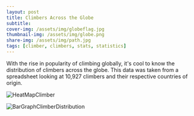```yaml
---
layout: post
title: Climbers Across the Globe
subtitle: 
cover-img: /assets/img/globeflag.jpg
thumbnail-img: /assets/img/globe.png
share-img: /assets/img/path.jpg
tags: [climber, climbers, stats, statistics]
---
```


With the rise in popularity of climbing globally, it's cool to know the distribution of climbers across the globe. This data was taken from a spreadsheet looking at 10,927 climbers and their respective countries of origin. 

![HeatMapClimber](https://user-images.githubusercontent.com/123664793/231061495-dc136f05-4458-4350-a940-f3738f2b0828.jpg)

![BarGraphClimberDistribution](https://user-images.githubusercontent.com/123664793/231060760-cfae1e95-ecd2-4fa5-aaaa-daa1c8c9d831.png)
